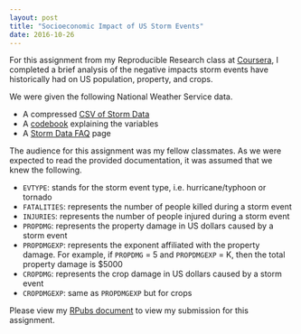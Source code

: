 ```yaml
---
layout: post
title: "Socioeconomic Impact of US Storm Events"
date: 2016-10-26
---
```


For this assignment from my Reproducible Research class at [Coursera](https://www.coursera.org), I completed a brief 
analysis of the negative impacts storm events have historically had on US population, property, and crops.


We were given the following National Weather Service data.
  
-   A compressed [CSV of Storm Data](https://github.com/kairstenfay/kairstenfay.github.io/blob/master/_posts/R-projects/repdata%252Fdata%252FStormData.csv.bz2)
-   A [codebook](https://github.com/kairstenfay/kairstenfay.github.io/blob/master/_posts/R-projects/NWS_Storm_data_documentation.pdf) explaining the variables
-   A [Storm Data FAQ](https://github.com/kairstenfay/kairstenfay.github.io/blob/master/_posts/R-projects/National_Climatic_Data_Center_Storm_Events_FAQ.pdf) page  

The audience for this assignment was my fellow classmates. As we were expected to read the provided
documentation, it was assumed that we knew the following.
  
-   `EVTYPE`: stands for the storm event type, i.e. hurricane/typhoon or tornado
-   `FATALITIES`: represents the number of people killed during a storm event
-   `INJURIES`: represents the number of people injured during a storm event 
-   `PROPDMG`: represents the property damage in US dollars caused by a storm event
-   `PROPDMGEXP`: represents the exponent affiliated with the property damage. For example, if `PROPDMG` = 5 and `PROPDMGEXP` = K, then the total property
damage is $5000
-   `CROPDMG`: represents the crop damage in US dollars caused by a storm event 
-   `CROPDMGEXP`: same as `PROPDMGEXP` but for crops


Please view my [RPubs document](http://rpubs.com/kafay/Storm-events-US-Socioeconomic-Impact)
to view my submission for this assignment.



